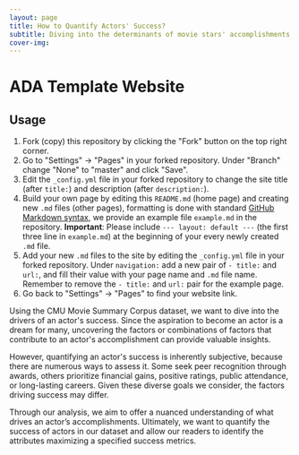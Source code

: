 ```yaml
---
layout: page
title: How to Quantify Actors' Success?
subtitle: Diving into the determinants of movie stars' accomplishments
cover-img: 
---
```



# ADA Template Website
## Usage
1. Fork (copy) this repository by clicking the "Fork" button on the top right corner.
2. Go to "Settings" -> "Pages" in your forked repository. Under "Branch" change "None" to "master" and click "Save".
3. Edit the `_config.yml` file in your forked repository to change the site title (after `title:`) and description (after `description:`).
4. Build your own page by editing this `README.md` (home page) and creating new `.md` files (other pages), formatting is done with standard [GitHub Markdown syntax](https://docs.github.com/en/get-started/writing-on-github/getting-started-with-writing-and-formatting-on-github/basic-writing-and-formatting-syntax), we provide an example file `example.md` in the repository.
**Important**: Please include ```--- layout: default ---``` (the first three line in `example.md`) at the beginning of your every newly created `.md` file.
5. Add your new `.md` files to the site by editing the `_config.yml` file in your forked repository. Under `navigation:` add a new pair of `- title:` and `url:`, and fill their value with your page name and `.md` file name. Remember to remove the `- title:` and `url:` pair for the example page.
6. Go back to "Settings" -> "Pages" to find your website link.

Using the CMU Movie Summary Corpus dataset, we want to dive into the drivers of an actor's success. Since the aspiration to become an actor is a dream for many, uncovering the factors or combinations of factors that contribute to an actor's accomplishment can provide valuable insights.

However, quantifying an actor's success is inherently subjective, because there are numerous ways to assess it. Some seek peer recognition through awards, others prioritize financial gains, positive ratings, public attendance, or long-lasting careers. Given these diverse goals we consider, the factors driving success may differ.

Through our analysis, we aim to offer a nuanced understanding of what drives an actor’s accomplishments. Ultimately, we want to quantify the success of actors in our dataset and allow our readers to identify the attributes maximizing a specified success metrics.

